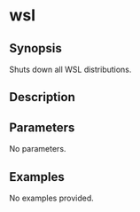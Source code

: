 # wsl

## Synopsis

Shuts down all WSL distributions.

## Description



## Parameters
No parameters.
## Examples
No examples provided.
